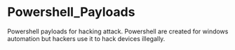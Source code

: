 # Powershell_Payloads
Powershell payloads for hacking attack.
Powershell are created for windows automation but hackers use it to hack devices illegally.

